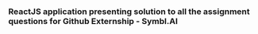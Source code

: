 ### ReactJS application presenting solution to all the assignment questions for Github Externship - Symbl.AI
 
